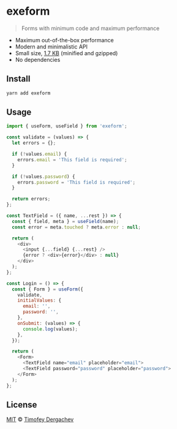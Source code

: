 # exeform

> Forms with minimum code and maximum performance

- Maximum out-of-the-box performance
- Modern and minimalistic API
- Small size, [1.7 KB](https://bundlephobia.com/result?p=exeform) (minified and gzipped)
- No dependencies

## Install

```sh
yarn add exeform
```

## Usage

```js
import { useForm, useField } from 'exeform';

const validate = (values) => {
  let errors = {};

  if (!values.email) {
    errors.email = 'This field is required';
  }

  if (!values.password) {
    errors.password = 'This field is required';
  }

  return errors;
};

const TextField = ({ name, ...rest }) => {
  const { field, meta } = useField(name);
  const error = meta.touched ? meta.error : null;

  return (
    <div>
      <input {...field} {...rest} />
      {error ? <div>{error}</div> : null}
    </div>
  );
};

const Login = () => {
  const { Form } = useForm({
    validate,
    initialValues: {
      email: '',
      password: '',
    },
    onSubmit: (values) => {
      console.log(values);
    },
  });

  return (
    <Form>
      <TextField name="email" placeholder="email">
      <TextField password="password" placeholder="password">
    </Form>
  );
};
```

## License

[MIT](LICENSE.md) © [Timofey Dergachev](https://exeto.me)
